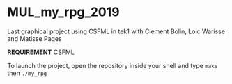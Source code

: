 # MUL_my_rpg_2019
Last graphical project using CSFML in tek1 with Clement Bolin, Loic Warisse and Matisse Pages

**REQUIREMENT** CSFML

To launch the project, open the repository inside your shell and type `make` then `./my_rpg`
